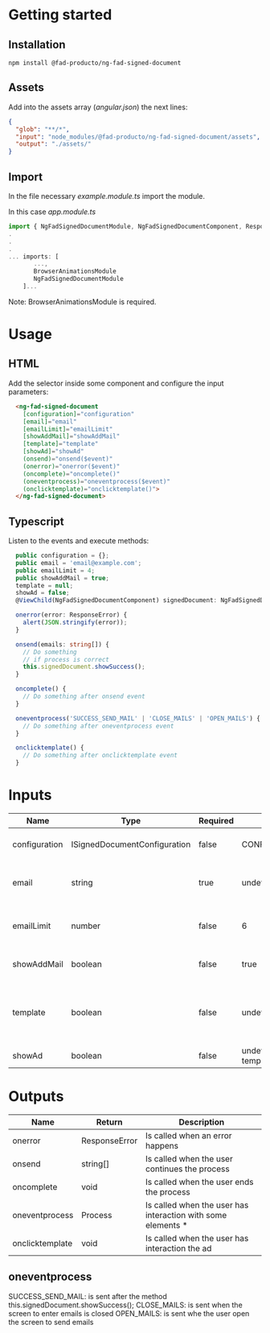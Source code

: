 # Getting started

## Installation

```
npm install @fad-producto/ng-fad-signed-document
```

## Assets
Add into the assets array (*angular.json*) the next lines:
``` json
{
  "glob": "**/*",
  "input": "node_modules/@fad-producto/ng-fad-signed-document/assets",
  "output": "./assets/"
}
``` 

## Import

In the file necessary *example.module.ts* import the module.

In this case  *app.module.ts*

``` ts
import { NgFadSignedDocumentModule, NgFadSignedDocumentComponent, ResponseError, Process, ISignedDocumentConfiguration, CONFIGURATION_DEFAULT } from '@fad-producto/ng-fad-signed-document';
.
.
.
... imports: [
       ...,
       BrowserAnimationsModule 
       NgFadSignedDocumentModule
    ]...
```

Note: BrowserAnimationsModule is required.

# Usage

## HTML


Add the selector inside some component and configure the input parameters:

``` html
  <ng-fad-signed-document
    [configuration]="configuration"
    [email]="email"
    [emailLimit]="emailLimit"
    [showAddMail]="showAddMail"
    [template]="template"
    [showAd]="showAd"
    (onsend)="onsend($event)"
    (onerror)="onerror($event)"
    (oncomplete)="oncomplete()"
    (oneventprocess)="oneventprocess($event)"
    (onclicktemplate)="onclicktemplate()">
  </ng-fad-signed-document>
```

## Typescript 

Listen to the events and execute methods:

``` ts
  public configuration = {};
  public email = 'email@example.com';
  public emailLimit = 4;
  public showAddMail = true;
  template = null;
  showAd = false;
  @ViewChild(NgFadSignedDocumentComponent) signedDocument: NgFadSignedDocumentComponent;

  onerror(error: ResponseError) {
    alert(JSON.stringify(error));
  }

  onsend(emails: string[]) {
    // Do something
    // if process is correct
    this.signedDocument.showSuccess();
  }

  oncomplete() {
    // Do something after onsend event
  }

  oneventprocess('SUCCESS_SEND_MAIL' | 'CLOSE_MAILS' | 'OPEN_MAILS') {
    // Do something after oneventprocess event
  }

  onclicktemplate() {
    // Do something after onclicktemplate event
  }
```


# Inputs

| Name             | Type                         |  Required  | Default                                        | Description                                             |
| ---------------- | ---------------------------- | -----------| ---------------------------------------------- | ------------------------------------------------------- |
| configuration    | ISignedDocumentConfiguration |  false     |  CONFIGURATION_DEFAULT                         |  module data to be configured                           |
| email            | string                       |  true      |  undefined                                     |  signer's email displayed on screen                     |
| emailLimit       | number                       |  false     |  6                                             |  limit of emails to resend document                     |
| showAddMail      | boolean                      |  false     |  true                                          |  option to resend document                              |
| template         | boolean                      |  false     |  undefined                                     |  custom template to display at the end of the component |
| showAd           | boolean                      |  false     |  undefined or false (if template has content)  |  show notice                                            |


# Outputs

| Name              | Return          | Description                                                    |
| ----------------- | --------------- | -------------------------------------------------------------- |
| onerror           | ResponseError   | Is called when an error happens                                |
| onsend            | string[]        | Is called when the user continues the process                  |
| oncomplete        | void            | Is called when the user ends the process                       |
| oneventprocess    | Process         | Is called when the user has interaction with some elements *   |
| onclicktemplate   | void            | Is called when the user has interaction the ad                 |

## oneventprocess

SUCCESS_SEND_MAIL: is sent after the method this.signedDocument.showSuccess();
CLOSE_MAILS: is sent when the screen to enter emails is closed
OPEN_MAILS: is sent whe the user open the screen to send emails
